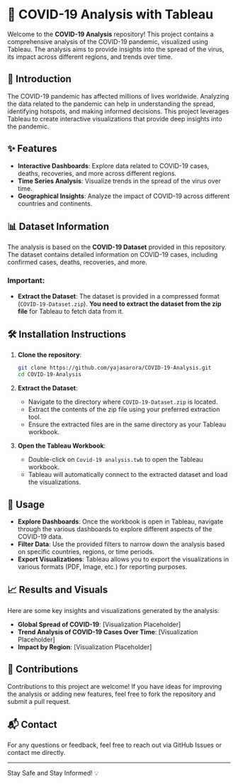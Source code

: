 
# 🦠 COVID-19 Analysis with Tableau

Welcome to the **COVID-19 Analysis** repository! This project contains a comprehensive analysis of the COVID-19 pandemic, visualized using Tableau. The analysis aims to provide insights into the spread of the virus, its impact across different regions, and trends over time.

## 📖 Introduction

The COVID-19 pandemic has affected millions of lives worldwide. Analyzing the data related to the pandemic can help in understanding the spread, identifying hotspots, and making informed decisions. This project leverages Tableau to create interactive visualizations that provide deep insights into the pandemic.

## ✨ Features

- **Interactive Dashboards**: Explore data related to COVID-19 cases, deaths, recoveries, and more across different regions.
- **Time Series Analysis**: Visualize trends in the spread of the virus over time.
- **Geographical Insights**: Analyze the impact of COVID-19 across different countries and continents.

## 📊 Dataset Information

The analysis is based on the **COVID-19 Dataset** provided in this repository. The dataset contains detailed information on COVID-19 cases, including confirmed cases, deaths, recoveries, and more.

### Important: 
- **Extract the Dataset**: The dataset is provided in a compressed format (`COVID-19-Dataset.zip`). **You need to extract the dataset from the zip file** for Tableau to fetch data from it.

## 🛠️ Installation Instructions

1. **Clone the repository**:
   ```bash
   git clone https://github.com/yajasarora/COVID-19-Analysis.git
   cd COVID-19-Analysis
   ```

2. **Extract the Dataset**:
   - Navigate to the directory where `COVID-19-Dataset.zip` is located.
   - Extract the contents of the zip file using your preferred extraction tool.
   - Ensure the extracted files are in the same directory as your Tableau workbook.

3. **Open the Tableau Workbook**:
   - Double-click on `Covid-19 analysis.twb` to open the Tableau workbook.
   - Tableau will automatically connect to the extracted dataset and load the visualizations.

## 🚀 Usage

- **Explore Dashboards**: Once the workbook is open in Tableau, navigate through the various dashboards to explore different aspects of the COVID-19 data.
- **Filter Data**: Use the provided filters to narrow down the analysis based on specific countries, regions, or time periods.
- **Export Visualizations**: Tableau allows you to export the visualizations in various formats (PDF, Image, etc.) for reporting purposes.

## 📈 Results and Visuals

Here are some key insights and visualizations generated by the analysis:

- **Global Spread of COVID-19**: [Visualization Placeholder]
- **Trend Analysis of COVID-19 Cases Over Time**: [Visualization Placeholder]
- **Impact by Region**: [Visualization Placeholder]

## 🤝 Contributions

Contributions to this project are welcome! If you have ideas for improving the analysis or adding new features, feel free to fork the repository and submit a pull request.

## 📬 Contact

For any questions or feedback, feel free to reach out via GitHub Issues or contact me directly.

---

Stay Safe and Stay Informed! 💡
